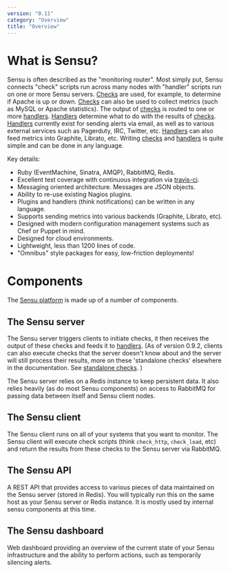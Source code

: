 ```yaml
---
version: "0.11"
category: "Overview"
title: "Overview"
---
```


# What is Sensu?

Sensu is often described as the "monitoring router". Most simply put,
Sensu connects "check" scripts run across many nodes with "handler"
scripts run on one or more Sensu servers. [Checks](checks) are used, for 
example, to determine if Apache is up or down. [Checks](checks) can also be used 
to collect metrics (such as MySQL or Apache statistics). The output of 
[checks](checks) is routed to one or more [handlers](handlers). [Handlers](
handlers) determine what to do with the results of [checks](checks). 
[Handlers](handlers) currently exist for sending alerts via email, as well as to 
various external services such as Pagerduty, IRC, Twitter, etc. 
[Handlers](handlers) can also feed metrics into Graphite, Librato, etc. Writing 
[checks](checks) and [handlers](handlers) is quite simple and can be done in any 
language.

Key details:

- Ruby (EventMachine, Sinatra, AMQP), RabbitMQ, Redis.
- Excellent test coverage with continuous integration via 
  [travis-ci](http://travis-ci.org/#!/sensu/sensu).
- Messaging oriented architecture. Messages are JSON objects.
- Ability to re-use existing Nagios plugins.
- Plugins and handlers (think notifications) can be written in any language.
- Supports sending metrics into various backends (Graphite, Librato, etc).
- Designed with modern configuration management systems such as Chef or Puppet in mind.
- Designed for cloud environments.
- Lightweight, less than 1200 lines of code.
- "Omnibus" style packages for easy, low-friction deployments!

# Components

The [Sensu platform](https://github.com/sensu/sensu) is made up of a number of components.

## The Sensu server

The Sensu server triggers clients to initiate checks, it then receives
the output of these checks and feeds it to [handlers](handlers). 
(As of version 0.9.2, clients can also execute checks that the server doesn't 
know about and the server will still process their results, more on these
'standalone checks' elsewhere in the documentation. See 
[standalone checks](adding_a_standalone_check). )

The Sensu server relies on a Redis instance to keep persistent data. It also
relies heavily (as do most Sensu components) on access to RabbitMQ for
passing data between itself and Sensu client nodes.

## The Sensu client

The Sensu client runs on all of your systems that you want to monitor.
The Sensu client will execute check scripts (think `check_http`,
`check_load`, etc) and return the results from these checks to
the Sensu server via RabbitMQ.

## The Sensu API

A REST API that provides access to various pieces of data maintained on
the Sensu server (stored in Redis). You will typically run this on the same
host as your Sensu server or Redis instance. It is mostly used by
internal sensu components at this time.

## The Sensu dashboard

Web dashboard providing an overview of the current state of your Sensu
infrastructure and the ability to perform actions, such as temporarily
silencing alerts.
